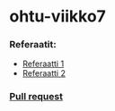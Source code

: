 # ohtu-viikko7

### Referaatit:

* [Referaatti 1](https://github.com/samuvait/ohtu-viikko7/blob/master/Designdeadreferaatti.md)
* [Referaatti 2](https://github.com/samuvait/ohtu-viikko7/blob/master/Backlogmapreferaatti.md)


### [Pull request](https://github.com/samuvait/ohtu-viikko7/blob/master/MERGE.md)
